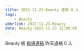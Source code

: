 ```yaml
---
title: 2022-11-23-Beauty 違規 0 人
tags:
    - Beauty
abbrlink: 2022-11-23-Beauty
date: Beauty-2022-11-23 12:00:00
---
```

Beauty 板 [板規連結](https://www.ptt.cc/bbs/Beauty/M.1630069980.A.84B.html)
昨天違規 0 人
